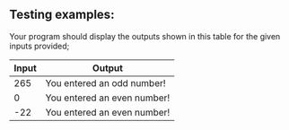 ## Testing examples:

Your program should display the outputs shown in this table for the given inputs provided;

| Input    | Output                         |
| -------- | ------------------------------ |
| 265      | You entered an odd number!     |
| 0        | You entered an even number!    |
| -22      | You entered an even number!    |
